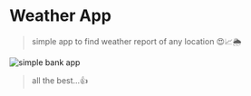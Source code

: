 
# Weather App

> simple app to find weather report of any location 😍📈🌦

![simple bank app](https://nordicapis.com/wp-content/uploads/5-Best-Free-and-Paid-Weather-APIs-2019-e1587582023501.png)

 > all the best...👍